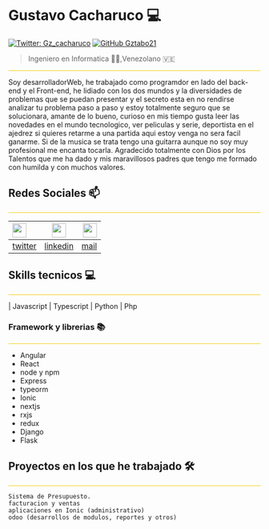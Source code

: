 # Gustavo Cacharuco 💻 
[![Twitter: Gz_cacharuco](https://img.shields.io/twitter/follow/Gz_cacharuco?style=social)](https://twitter.com/Gz_cacharuco)
[![GitHub Gztabo21](https://img.shields.io/github/followers/Gztabo21?label=follow&style=social)](https://github.com/Gztabo21)
> Ingeniero en Informatica 👨‍💻,Venezolano 🇻🇪

<hr style="background:#f5cd0f" />
        Soy desarrolladorWeb, he trabajado como programdor en lado del back-end y el Front-end, he lidiado con los dos mundos y la diversidades de problemas que se puedan presentar y el secreto esta en no rendirse analizar tu problema paso a paso y estoy totalmente seguro que se solucionara, amante de lo bueno, curioso en mis tiempo gusta leer las novedades en el mundo tecnologico,  ver peliculas y serie, deportista en el ajedrez si quieres retarme a una partida aqui estoy venga no sera facil ganarme. Si de la musica se trata tengo una guitarra aunque no soy muy profesional me encanta tocarla. Agradecido totalmente con Dios por los Talentos que me ha dado y mis maravillosos padres que tengo me formado con humilda y con muchos valores.

## Redes Sociales 📫

<hr style="background:#f5cd0f" />

|<img src="https://abs.twimg.com/favicons/twitter.ico"  width="28" />|<img src="https://static-exp1.licdn.com/sc/h/al2o9zrvru7aqj8e1x2rzsrca"  width="28" />|<img src="https://ssl.gstatic.com/ui/v1/icons/mail/rfr/gmail.ico" width="28"/>|
|:----|:----:|----:|
|[twitter](https://twitter.com/Gz_cacharuco)|[linkedin](https://twitter.com/Gz_cacharuco)|[mail](mailto:Gustavocacharuco@gmail.com)

## Skills tecnicos 💻
<hr style="background:#f5cd0f" />

| Javascript | Typescript | Python | Php

### Framework y librerias 📚
<hr style="background:#f5cd0f" />

- Angular
- React
- node y npm
- Express
- typeorm
- Ionic
- nextjs
- rxjs
- redux
- Django
- Flask
## Proyectos en los que he trabajado 🛠️
<hr style="background:#f5cd0f" />

    Sistema de Presupuesto.
    facturacion y ventas
    aplicaciones en Ionic (administrativo)
    odoo (desarrollos de modulos, reportes y otros)

<!--
**Gztabo21/Gztabo21** is a ✨ _special_ ✨ repository because its `README.md` (this file) appears on your GitHub profile.

Here are some ideas to get you started:

- 🔭 I’m currently working on ...
- 🌱 I’m currently learning ...
- 👯 I’m looking to collaborate on ...
- 🤔 I’m looking for help with ...
- 💬 Ask me about ...
- 📫 How to reach me: ...
- 😄 Pronouns: ...
- ⚡ Fun fact: ...
-->
